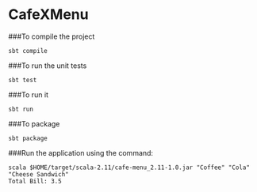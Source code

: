 # CafeXMenu

###To compile the project 
```
sbt compile
```

###To run the unit tests
```
sbt test
```

###To run it
```
sbt run
```

###To package
```
sbt package
```

###Run the application using the command:
```
scala $HOME/target/scala-2.11/cafe-menu_2.11-1.0.jar "Coffee" "Cola" "Cheese Sandwich"
Total Bill: 3.5
```
